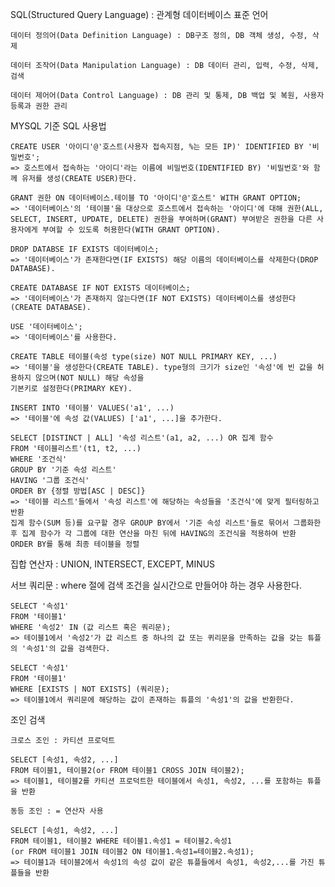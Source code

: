 SQL(Structured Query Language) : 관계형 데이터베이스 표준 언어

    데이터 정의어(Data Definition Language) : DB구조 정의, DB 객체 생성, 수정, 삭제

    데이터 조작어(Data Manipulation Language) : DB 데이터 관리, 입력, 수정, 삭제, 검색

    데이터 제어어(Data Control Language) : DB 관리 및 통제, DB 백업 및 복원, 사용자 등록과 권한 관리

MYSQL 기준 SQL 사용법

    CREATE USER '아이디'@'호스트(사용자 접속지점, %는 모든 IP)' IDENTIFIED BY '비밀번호'; 
    => 호스트에서 접속하는 '아이디'라는 이름에 비밀번호(IDENTIFIED BY) '비밀번호'와 함께 유저를 생성(CREATE USER)한다.

    GRANT 권한 ON 데이터베이스.테이블 TO '아이디'@'호스트' WITH GRANT OPTION;
    => '데이터베이스'의 '테이블'을 대상으로 호스트에서 접속하는 '아이디'에 대해 권한(ALL, SELECT, INSERT, UPDATE, DELETE) 권한을 부여하며(GRANT) 부여받은 권한을 다른 사용자에게 부여할 수 있도록 허용한다(WITH GRANT OPTION).

    DROP DATABSE IF EXISTS 데이터베이스;
    => '데이터베이스'가 존재한다면(IF EXISTS) 해당 이름의 데이터베이스를 삭제한다(DROP DATABASE).

    CREATE DATABASE IF NOT EXISTS 데이터베이스;
    => '데이터베이스'가 존재하지 않는다면(IF NOT EXISTS) 데이터베이스를 생성한다(CREATE DATABASE).

    USE '데이터베이스';
    => '데이터베이스'를 사용한다.

    CREATE TABLE 테이블(속성 type(size) NOT NULL PRIMARY KEY, ...)
    => '테이블'을 생성한다(CREATE TABLE). type형의 크기가 size인 '속성'에 빈 값을 허용하지 않으며(NOT NULL) 해당 속성을
    기본키로 설정한다(PRIMARY KEY).

    INSERT INTO '테이블' VALUES('a1', ...)
    => '테이블'에 속성 값(VALUES) ['a1', ...]을 추가한다.

    SELECT [DISTINCT | ALL] '속성 리스트'(a1, a2, ...) OR 집계 함수
    FROM '테이블리스트'(t1, t2, ...)
    WHERE '조건식'
    GROUP BY '기준 속성 리스트'
    HAVING '그룹 조건식'
    ORDER BY {정렬 방법[ASC | DESC]}
    => '테이블 리스트'들에서 '속성 리스트'에 해당하는 속성들을 '조건식'에 맞게 필터링하고 반환
    집계 함수(SUM 등)를 요구할 경우 GROUP BY에서 '기준 속성 리스트'들로 묶어서 그룹화한 후 집계 함수가 각 그룹에 대한 연산을 마친 뒤에 HAVING의 조건식을 적용하여 반환
    ORDER BY를 통해 최종 테이블을 정렬

집합 연산자 : UNION, INTERSECT, EXCEPT, MINUS

서브 쿼리문 : where 절에 검색 조건을 실시간으로 만들어야 하는 경우 사용한다.

    SELECT '속성1'
    FROM '테이블1'
    WHERE '속성2' IN (값 리스트 혹은 쿼리문);
    => 테이블1에서 '속성2'가 값 리스트 중 하나의 값 또는 퀴리문을 만족하는 값을 갖는 튜플의 '속성1'의 값을 검색한다.

    SELECT '속성1'
    FROM '테이블1'
    WHERE [EXISTS | NOT EXISTS] (쿼리문);
    => 테이블1에서 쿼리문에 해당하는 값이 존재하는 튜플의 '속성1'의 값을 반환한다.

조인 검색

    크로스 조인 : 카티션 프로덕트
    
    SELECT [속성1, 속성2, ...] 
    FROM 테이블1, 테이블2(or FROM 테이블1 CROSS JOIN 테이블2);
    => 테이블1, 테이블2를 카티션 프로덕트한 테이블에서 속성1, 속성2, ...를 포함하는 튜플을 반환

    동등 조인 : = 연산자 사용

    SELECT [속성1, 속성2, ...]
    FROM 테이블1, 테이블2 WHERE 테이블1.속성1 = 테이블2.속성1
    (or FROM 테이블1 JOIN 테이블2 ON 테이블1.속성1=테이블2.속성1);
    => 테이블1과 테이블2에서 속성1의 속성 값이 같은 튜플들에서 속성1, 속성2,...를 가진 튜플들을 반환

